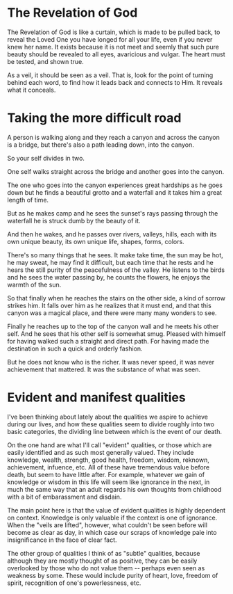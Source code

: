 # The Revelation of God

The Revelation of God is like a curtain, which is made to be pulled back, to
reveal the Loved One you have longed for all your life, even if you never knew
her name. It exists because it is not meet and seemly that such pure beauty
should be revealed to all eyes, avaricious and vulgar. The heart must be
tested, and shown true.

As a veil, it should be seen as a veil. That is, look for the point of turning
behind each word, to find how it leads back and connects to Him. It reveals
what it conceals.

# Taking the more difficult road

A person is walking along and they reach a canyon and across the canyon is a
bridge, but there's also a path leading down, into the canyon.

So your self divides in two.

One self walks straight across the bridge and another goes into the canyon.

The one who goes into the canyon experiences great hardships as he goes down
but he finds a beautiful grotto and a waterfall and it takes him a great
length of time.

But as he makes camp and he sees the sunset's rays passing through the
waterfall he is struck dumb by the beauty of it.

And then he wakes, and he passes over rivers, valleys, hills, each with its
own unique beauty, its own unique life, shapes, forms, colors.

There's so many things that he sees. It make take time, the sun may be hot, he
may sweat, he may find it difficult, but each time that he rests and he hears
the still purity of the peacefulness of the valley. He listens to the birds
and he sees the water passing by, he counts the flowers, he enjoys the warmth
of the sun.

So that finally when he reaches the stairs on the other side, a kind of sorrow
strikes him. It falls over him as he realizes that it must end, and that this
canyon was a magical place, and there were many many wonders to see.

Finally he reaches up to the top of the canyon wall and he meets his other
self. And he sees that his other self is somewhat smug. Pleased with himself
for having walked such a straight and direct path. For having made the
destination in such a quick and orderly fashion.

But he does not know who is the richer. It was never speed, it was never
achievement that mattered. It was the substance of what was seen.

# Evident and manifest qualities

I've been thinking about lately about the qualities we aspire to achieve
during our lives, and how these qualities seem to divide roughly into two
basic categories, the dividing line between which is the event of our death.

On the one hand are what I'll call "evident" qualities, or those which are
easily identified and as such most generally valued. They include knowledge,
wealth, strength, good health, freedom, wisdom, reknown, achievement,
infuence, etc. All of these have tremendous value before death, but seem to
have little after. For example, whatever we gain of knowledge or wisdom in
this life will seem like ignorance in the next, in much the same way that an
adult regards his own thoughts from childhood with a bit of embarassment and
disdain.

The main point here is that the value of evident qualities is highly dependent
on context. Knowledge is only valuable if the context is one of ignorance.
When the "veils are lifted", however, what couldn't be seen before will become
as clear as day, in which case our scraps of knowledge pale into
insignificance in the face of clear fact.

The other group of qualities I think of as "subtle" qualities, because
although they are mostly thought of as positive, they can be easily overlooked
by those who do not value them -- perhaps even seen as weakness by some. These
would include purity of heart, love, freedom of spirit, recognition of one's
powerlessness, etc.
